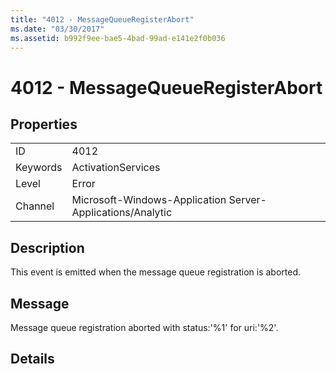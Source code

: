 ```yaml
---
title: "4012 - MessageQueueRegisterAbort"
ms.date: "03/30/2017"
ms.assetid: b992f9ee-bae5-4bad-99ad-e141e2f0b036
---
```

# 4012 - MessageQueueRegisterAbort
## Properties  


|||  
|-|-|  
|ID|4012|  
|Keywords|ActivationServices|  
|Level|Error|  
|Channel|Microsoft-Windows-Application Server-Applications/Analytic|  

## Description  
 This event is emitted when the message queue registration is aborted.  

## Message  
 Message queue registration aborted with status:'%1' for uri:'%2'.  

## Details
